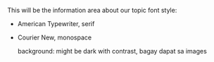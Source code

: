 This will be the information area about our topic
font style:
- American Typewriter, serif
- Courier New, monospace

  background:
  might be dark with contrast, bagay dapat sa images
